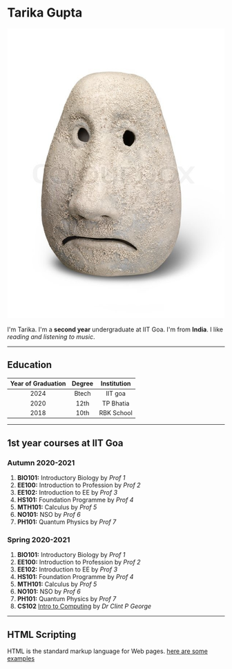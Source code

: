 # Tarika Gupta
![my picture](my_picture.jpg "My Picture")

I'm Tarika. I'm a **second year** undergraduate at IIT Goa. I'm from **India**. I like *reading and listening to music*.
____________________________________________________________________________________________________________________________________________________________________

## Education
| Year of Graduation | Degree | Institution     |
|  :---:      |    :----:   |    :---:      |
| 2024      | Btech      | IIT goa   |
| 2020   | 12th        | TP Bhatia      |
| 2018   | 10th        | RBK School      |
____________________________________________________________________________________________________________________________________________________________________

## 1st year courses at IIT Goa
### Autumn 2020-2021
1. **BIO101:** Introductory Biology by *Prof 1*
2. **EE100:** Introduction to Profession by *Prof 2*
3. **EE102:** Introduction to EE by *Prof 3*
4. **HS101:** Foundation Programme by *Prof 4*
5. **MTH101:** Calculus by *Prof 5*
6. **NO101:** NSO by *Prof 6*
7. **PH101:** Quantum Physics by *Prof 7*

### Spring 2020-2021
1. **BIO101:** Introductory Biology by *Prof 1*
2. **EE100:** Introduction to Profession by *Prof 2*
3. **EE102:** Introduction to EE by *Prof 3*
4. **HS101:** Foundation Programme by *Prof 4*
5. **MTH101:** Calculus by *Prof 5*
6. **NO101:** NSO by *Prof 6*
7. **PH101:** Quantum Physics by *Prof 7*
8. **CS102** [Intro to Computing](https://clintpgeorge.github.io/cs-101/autumn-2021/) by *Dr Clint P George*

____________________________________________________________________________________________________________________________________________________________________

## HTML Scripting
HTML is the standard markup language for Web pages.
[here are some examples](https://www.w3schools.com/html/default.asp)








